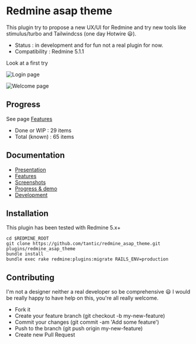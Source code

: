 # Redmine asap theme

This plugin try to propose a new UX/UI for Redmine and try new tools like stimulus/turbo and Tailwindcss (one day Hotwire :smiley:).

* Status : in development and for fun not a real plugin for now.
* Compatibility : Redmine 5.1.1

Look at a first try

![Login page](doc/img/login.png)

![Welcome page](doc/img/Redmine-asap-theme_welcome-page.png)

## Progress

See page [Features](doc/features.md)
* Done or WIP : 29 items
* Total (known) : 65 items

## Documentation

* [Presentation](doc/presentation.md)
* [Features](doc/features.md)
* [Screenshots](doc/screenshots.md)
* [Progress & demo](doc/progress.md)
* [Development](doc/development.md)

## Installation

This plugin has been tested with Redmine 5.x+

```
cd $REDMINE_ROOT
git clone https://github.com/tantic/redmine_asap_theme.git plugins/redmine_asap_theme
bundle install
bundle exec rake redmine:plugins:migrate RAILS_ENV=production
```

## Contributing

I'm not a designer neither a real developer so be comprehensive :smiley: I would be really happy to have help on this, you're all really welcome.

* Fork it
* Create your feature branch (git checkout -b my-new-feature)
* Commit your changes (git commit -am 'Add some feature')
* Push to the branch (git push origin my-new-feature)
* Create new Pull Request